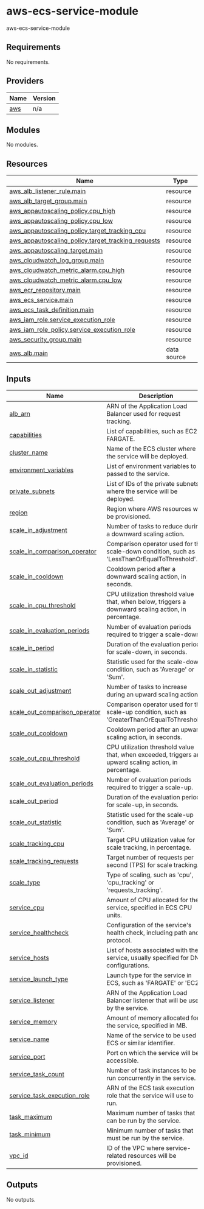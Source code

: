 # aws-ecs-service-module
aws-ecs-service-module
## Requirements

No requirements.

## Providers

| Name | Version |
|------|---------|
| <a name="provider_aws"></a> [aws](#provider\_aws) | n/a |

## Modules

No modules.

## Resources

| Name | Type |
|------|------|
| [aws_alb_listener_rule.main](https://registry.terraform.io/providers/hashicorp/aws/latest/docs/resources/alb_listener_rule) | resource |
| [aws_alb_target_group.main](https://registry.terraform.io/providers/hashicorp/aws/latest/docs/resources/alb_target_group) | resource |
| [aws_appautoscaling_policy.cpu_high](https://registry.terraform.io/providers/hashicorp/aws/latest/docs/resources/appautoscaling_policy) | resource |
| [aws_appautoscaling_policy.cpu_low](https://registry.terraform.io/providers/hashicorp/aws/latest/docs/resources/appautoscaling_policy) | resource |
| [aws_appautoscaling_policy.target_tracking_cpu](https://registry.terraform.io/providers/hashicorp/aws/latest/docs/resources/appautoscaling_policy) | resource |
| [aws_appautoscaling_policy.target_tracking_requests](https://registry.terraform.io/providers/hashicorp/aws/latest/docs/resources/appautoscaling_policy) | resource |
| [aws_appautoscaling_target.main](https://registry.terraform.io/providers/hashicorp/aws/latest/docs/resources/appautoscaling_target) | resource |
| [aws_cloudwatch_log_group.main](https://registry.terraform.io/providers/hashicorp/aws/latest/docs/resources/cloudwatch_log_group) | resource |
| [aws_cloudwatch_metric_alarm.cpu_high](https://registry.terraform.io/providers/hashicorp/aws/latest/docs/resources/cloudwatch_metric_alarm) | resource |
| [aws_cloudwatch_metric_alarm.cpu_low](https://registry.terraform.io/providers/hashicorp/aws/latest/docs/resources/cloudwatch_metric_alarm) | resource |
| [aws_ecr_repository.main](https://registry.terraform.io/providers/hashicorp/aws/latest/docs/resources/ecr_repository) | resource |
| [aws_ecs_service.main](https://registry.terraform.io/providers/hashicorp/aws/latest/docs/resources/ecs_service) | resource |
| [aws_ecs_task_definition.main](https://registry.terraform.io/providers/hashicorp/aws/latest/docs/resources/ecs_task_definition) | resource |
| [aws_iam_role.service_execution_role](https://registry.terraform.io/providers/hashicorp/aws/latest/docs/resources/iam_role) | resource |
| [aws_iam_role_policy.service_execution_role](https://registry.terraform.io/providers/hashicorp/aws/latest/docs/resources/iam_role_policy) | resource |
| [aws_security_group.main](https://registry.terraform.io/providers/hashicorp/aws/latest/docs/resources/security_group) | resource |
| [aws_alb.main](https://registry.terraform.io/providers/hashicorp/aws/latest/docs/data-sources/alb) | data source |

## Inputs

| Name | Description | Type | Default | Required |
|------|-------------|------|---------|:--------:|
| <a name="input_alb_arn"></a> [alb\_arn](#input\_alb\_arn) | ARN of the Application Load Balancer used for request tracking. | `string` | `null` | no |
| <a name="input_capabilities"></a> [capabilities](#input\_capabilities) | List of capabilities, such as EC2 or FARGATE. | `list(string)` | n/a | yes |
| <a name="input_cluster_name"></a> [cluster\_name](#input\_cluster\_name) | Name of the ECS cluster where the service will be deployed. | `string` | n/a | yes |
| <a name="input_environment_variables"></a> [environment\_variables](#input\_environment\_variables) | List of environment variables to be passed to the service. | `list(map(string))` | n/a | yes |
| <a name="input_private_subnets"></a> [private\_subnets](#input\_private\_subnets) | List of IDs of the private subnets where the service will be deployed. | `list(string)` | n/a | yes |
| <a name="input_region"></a> [region](#input\_region) | Region where AWS resources will be provisioned. | `string` | n/a | yes |
| <a name="input_scale_in_adjustment"></a> [scale\_in\_adjustment](#input\_scale\_in\_adjustment) | Number of tasks to reduce during a downward scaling action. | `number` | `-1` | no |
| <a name="input_scale_in_comparison_operator"></a> [scale\_in\_comparison\_operator](#input\_scale\_in\_comparison\_operator) | Comparison operator used for the scale-down condition, such as 'LessThanOrEqualToThreshold'. | `string` | `"LessThanOrEqualToThreshold"` | no |
| <a name="input_scale_in_cooldown"></a> [scale\_in\_cooldown](#input\_scale\_in\_cooldown) | Cooldown period after a downward scaling action, in seconds. | `number` | `120` | no |
| <a name="input_scale_in_cpu_threshold"></a> [scale\_in\_cpu\_threshold](#input\_scale\_in\_cpu\_threshold) | CPU utilization threshold value that, when below, triggers a downward scaling action, in percentage. | `number` | `30` | no |
| <a name="input_scale_in_evaluation_periods"></a> [scale\_in\_evaluation\_periods](#input\_scale\_in\_evaluation\_periods) | Number of evaluation periods required to trigger a scale-down. | `number` | `3` | no |
| <a name="input_scale_in_period"></a> [scale\_in\_period](#input\_scale\_in\_period) | Duration of the evaluation period for scale-down, in seconds. | `number` | `120` | no |
| <a name="input_scale_in_statistic"></a> [scale\_in\_statistic](#input\_scale\_in\_statistic) | Statistic used for the scale-down condition, such as 'Average' or 'Sum'. | `string` | `"Average"` | no |
| <a name="input_scale_out_adjustment"></a> [scale\_out\_adjustment](#input\_scale\_out\_adjustment) | Number of tasks to increase during an upward scaling action. | `number` | `1` | no |
| <a name="input_scale_out_comparison_operator"></a> [scale\_out\_comparison\_operator](#input\_scale\_out\_comparison\_operator) | Comparison operator used for the scale-up condition, such as 'GreaterThanOrEqualToThreshold'. | `string` | `"GreaterThanOrEqualToThreshold"` | no |
| <a name="input_scale_out_cooldown"></a> [scale\_out\_cooldown](#input\_scale\_out\_cooldown) | Cooldown period after an upward scaling action, in seconds. | `number` | `60` | no |
| <a name="input_scale_out_cpu_threshold"></a> [scale\_out\_cpu\_threshold](#input\_scale\_out\_cpu\_threshold) | CPU utilization threshold value that, when exceeded, triggers an upward scaling action, in percentage. | `number` | `80` | no |
| <a name="input_scale_out_evaluation_periods"></a> [scale\_out\_evaluation\_periods](#input\_scale\_out\_evaluation\_periods) | Number of evaluation periods required to trigger a scale-up. | `number` | `2` | no |
| <a name="input_scale_out_period"></a> [scale\_out\_period](#input\_scale\_out\_period) | Duration of the evaluation period for scale-up, in seconds. | `number` | `60` | no |
| <a name="input_scale_out_statistic"></a> [scale\_out\_statistic](#input\_scale\_out\_statistic) | Statistic used for the scale-up condition, such as 'Average' or 'Sum'. | `string` | `"Average"` | no |
| <a name="input_scale_tracking_cpu"></a> [scale\_tracking\_cpu](#input\_scale\_tracking\_cpu) | Target CPU utilization value for scale tracking, in percentage. | `number` | `80` | no |
| <a name="input_scale_tracking_requests"></a> [scale\_tracking\_requests](#input\_scale\_tracking\_requests) | Target number of requests per second (TPS) for scale tracking. | `number` | `0` | no |
| <a name="input_scale_type"></a> [scale\_type](#input\_scale\_type) | Type of scaling, such as 'cpu', 'cpu\_tracking' or 'requests\_tracking'. | `string` | `null` | no |
| <a name="input_service_cpu"></a> [service\_cpu](#input\_service\_cpu) | Amount of CPU allocated for the service, specified in ECS CPU units. | `number` | n/a | yes |
| <a name="input_service_healthcheck"></a> [service\_healthcheck](#input\_service\_healthcheck) | Configuration of the service's health check, including path and protocol. | `map(any)` | n/a | yes |
| <a name="input_service_hosts"></a> [service\_hosts](#input\_service\_hosts) | List of hosts associated with the service, usually specified for DNS configurations. | `list(string)` | n/a | yes |
| <a name="input_service_launch_type"></a> [service\_launch\_type](#input\_service\_launch\_type) | Launch type for the service in ECS, such as 'FARGATE' or 'EC2'. | `string` | n/a | yes |
| <a name="input_service_listener"></a> [service\_listener](#input\_service\_listener) | ARN of the Application Load Balancer listener that will be used by the service. | `string` | n/a | yes |
| <a name="input_service_memory"></a> [service\_memory](#input\_service\_memory) | Amount of memory allocated for the service, specified in MB. | `number` | n/a | yes |
| <a name="input_service_name"></a> [service\_name](#input\_service\_name) | Name of the service to be used in ECS or similar identifier. | `string` | n/a | yes |
| <a name="input_service_port"></a> [service\_port](#input\_service\_port) | Port on which the service will be accessible. | `number` | n/a | yes |
| <a name="input_service_task_count"></a> [service\_task\_count](#input\_service\_task\_count) | Number of task instances to be run concurrently in the service. | `number` | n/a | yes |
| <a name="input_service_task_execution_role"></a> [service\_task\_execution\_role](#input\_service\_task\_execution\_role) | ARN of the ECS task execution role that the service will use to run. | `string` | n/a | yes |
| <a name="input_task_maximum"></a> [task\_maximum](#input\_task\_maximum) | Maximum number of tasks that can be run by the service. | `number` | `10` | no |
| <a name="input_task_minimum"></a> [task\_minimum](#input\_task\_minimum) | Minimum number of tasks that must be run by the service. | `number` | `3` | no |
| <a name="input_vpc_id"></a> [vpc\_id](#input\_vpc\_id) | ID of the VPC where service-related resources will be provisioned. | `string` | n/a | yes |

## Outputs

No outputs.
